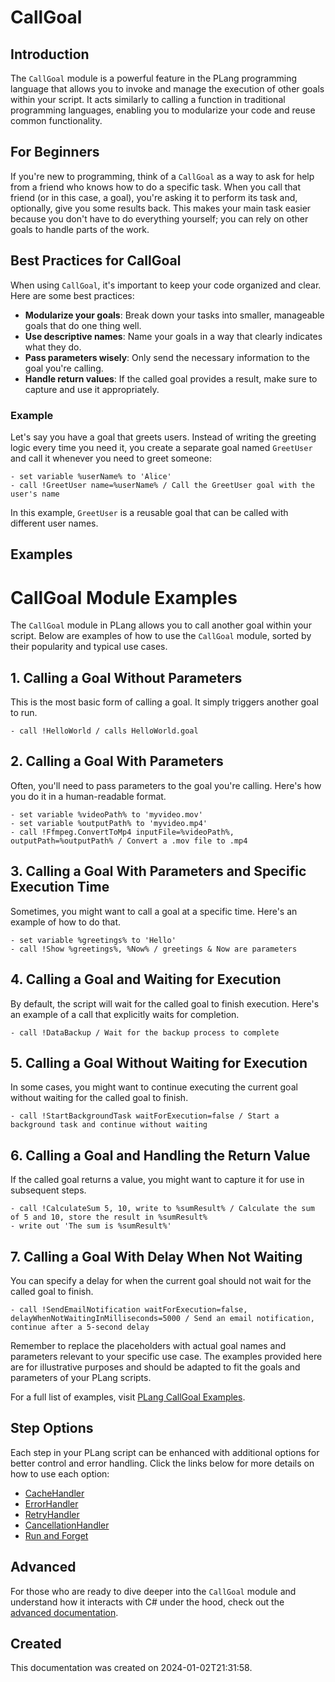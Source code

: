 
# CallGoal

## Introduction
The `CallGoal` module is a powerful feature in the PLang programming language that allows you to invoke and manage the execution of other goals within your script. It acts similarly to calling a function in traditional programming languages, enabling you to modularize your code and reuse common functionality.

## For Beginners
If you're new to programming, think of a `CallGoal` as a way to ask for help from a friend who knows how to do a specific task. When you call that friend (or in this case, a goal), you're asking it to perform its task and, optionally, give you some results back. This makes your main task easier because you don't have to do everything yourself; you can rely on other goals to handle parts of the work.

## Best Practices for CallGoal
When using `CallGoal`, it's important to keep your code organized and clear. Here are some best practices:

- **Modularize your goals**: Break down your tasks into smaller, manageable goals that do one thing well.
- **Use descriptive names**: Name your goals in a way that clearly indicates what they do.
- **Pass parameters wisely**: Only send the necessary information to the goal you're calling.
- **Handle return values**: If the called goal provides a result, make sure to capture and use it appropriately.

### Example
Let's say you have a goal that greets users. Instead of writing the greeting logic every time you need it, you create a separate goal named `GreetUser` and call it whenever you need to greet someone:

```plang
- set variable %userName% to 'Alice'
- call !GreetUser name=%userName% / Call the GreetUser goal with the user's name
```

In this example, `GreetUser` is a reusable goal that can be called with different user names.

## Examples

# CallGoal Module Examples

The `CallGoal` module in PLang allows you to call another goal within your script. Below are examples of how to use the `CallGoal` module, sorted by their popularity and typical use cases.

## 1. Calling a Goal Without Parameters

This is the most basic form of calling a goal. It simply triggers another goal to run.

```plang
- call !HelloWorld / calls HelloWorld.goal
```

## 2. Calling a Goal With Parameters

Often, you'll need to pass parameters to the goal you're calling. Here's how you do it in a human-readable format.

```plang
- set variable %videoPath% to 'myvideo.mov'
- set variable %outputPath% to 'myvideo.mp4'
- call !Ffmpeg.ConvertToMp4 inputFile=%videoPath%, outputPath=%outputPath% / Convert a .mov file to .mp4
```

## 3. Calling a Goal With Parameters and Specific Execution Time

Sometimes, you might want to call a goal at a specific time. Here's an example of how to do that.

```plang
- set variable %greetings% to 'Hello'
- call !Show %greetings%, %Now% / greetings & Now are parameters
```

## 4. Calling a Goal and Waiting for Execution

By default, the script will wait for the called goal to finish execution. Here's an example of a call that explicitly waits for completion.

```plang
- call !DataBackup / Wait for the backup process to complete
```

## 5. Calling a Goal Without Waiting for Execution

In some cases, you might want to continue executing the current goal without waiting for the called goal to finish.

```plang
- call !StartBackgroundTask waitForExecution=false / Start a background task and continue without waiting
```

## 6. Calling a Goal and Handling the Return Value

If the called goal returns a value, you might want to capture it for use in subsequent steps.

```plang
- call !CalculateSum 5, 10, write to %sumResult% / Calculate the sum of 5 and 10, store the result in %sumResult%
- write out 'The sum is %sumResult%'
```

## 7. Calling a Goal With Delay When Not Waiting

You can specify a delay for when the current goal should not wait for the called goal to finish.

```plang
- call !SendEmailNotification waitForExecution=false, delayWhenNotWaitingInMilliseconds=5000 / Send an email notification, continue after a 5-second delay
```

Remember to replace the placeholders with actual goal names and parameters relevant to your specific use case. The examples provided here are for illustrative purposes and should be adapted to fit the goals and parameters of your PLang scripts.


For a full list of examples, visit [PLang CallGoal Examples](https://github.com/PLangHQ/plang/tree/main/Tests/CallGoal).

## Step Options
Each step in your PLang script can be enhanced with additional options for better control and error handling. Click the links below for more details on how to use each option:

- [CacheHandler](/modules/cacheHandler.md)
- [ErrorHandler](/modules/ErrorHandler.md)
- [RetryHandler](/modules/RetryHandler.md)
- [CancellationHandler](/modules/CancelationHandler.md)
- [Run and Forget](/modules/RunAndForget.md)

## Advanced
For those who are ready to dive deeper into the `CallGoal` module and understand how it interacts with C# under the hood, check out the [advanced documentation](./PLang.Modules.CallGoalModule_advanced.md).

## Created
This documentation was created on 2024-01-02T21:31:58.
